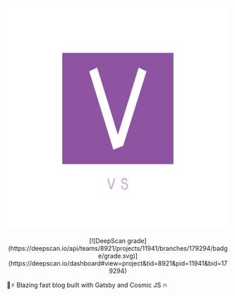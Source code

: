 <p align="center">
    <img src="./static/logo/logo.png" alt="Personal Logo">
    <br>
    <br>
    [![DeepScan grade](https://deepscan.io/api/teams/8921/projects/11941/branches/179294/badge/grade.svg)](https://deepscan.io/dashboard#view=project&tid=8921&pid=11941&bid=179294)

</p>
🚀⚡️ Blazing fast blog built with Gatsby and Cosmic JS 🔥
